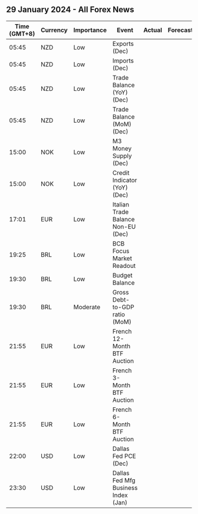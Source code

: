 ## 29 January 2024 - All Forex News

| Time (GMT+8) | Currency | Importance | Event | Actual | Forecast | Previous |
|------|----------|------------|-------|--------|----------|----------|
| 05:45 | NZD | Low | Exports (Dec) |  |  | 5.99B |
| 05:45 | NZD | Low | Imports (Dec) |  |  | 7.23B |
| 05:45 | NZD | Low | Trade Balance (YoY) (Dec) |  |  | -13,870M |
| 05:45 | NZD | Low | Trade Balance (MoM) (Dec) |  |  | -1,234M |
| 15:00 | NOK | Low | M3 Money Supply (Dec) |  |  | 3,129.7B |
| 15:00 | NOK | Low | Credit Indicator (YoY) (Dec) |  |  | 3.7% |
| 17:01 | EUR | Low | Italian Trade Balance Non-EU (Dec) |  |  | 6.22B |
| 19:25 | BRL | Low | BCB Focus Market Readout |  |  |  |
| 19:30 | BRL | Low | Budget Balance |  |  | -80.887B |
| 19:30 | BRL | Moderate | Gross Debt-to-GDP ratio (MoM) |  |  | 73.8% |
| 21:55 | EUR | Low | French 12-Month BTF Auction |  |  | 3.406% |
| 21:55 | EUR | Low | French 3-Month BTF Auction |  |  | 3.837% |
| 21:55 | EUR | Low | French 6-Month BTF Auction |  |  | 3.755% |
| 22:00 | USD | Low | Dallas Fed PCE (Dec) |  |  | 1.50% |
| 23:30 | USD | Low | Dallas Fed Mfg Business Index (Jan) |  |  | -9.3 |
